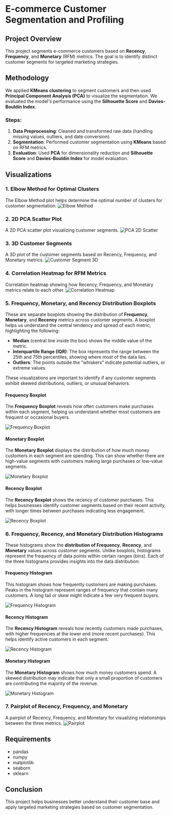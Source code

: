 # E-commerce Customer Segmentation and Profiling

## Project Overview
This project segments e-commerce customers based on **Recency**, **Frequency**, and **Monetary** (RFM) metrics. The goal is to identify distinct customer segments for targeted marketing strategies.

## Methodology
We applied **KMeans clustering** to segment customers and then used **Principal Component Analysis (PCA)** to visualize the segmentation. We evaluated the model's performance using the **Silhouette Score** and **Davies-Bouldin Index**.

### Steps:
1. **Data Preprocessing**: Cleaned and transformed raw data (handling missing values, outliers, and date conversion).
2. **Segmentation**: Performed customer segmentation using **KMeans** based on RFM metrics.
3. **Evaluation**: Used **PCA** for dimensionality reduction and **Silhouette Score** and **Davies-Bouldin Index** for model evaluation.

## Visualizations

### 1. Elbow Method for Optimal Clusters
The Elbow Method plot helps determine the optimal number of clusters for customer segmentation.
![Elbow Method](images/Elbow_Method_for_Optimal_K.png)
### 2. 2D PCA Scatter Plot
A 2D PCA scatter plot visualizing customer segments.
![PCA 2D Scatter](images/Customer_Segments_(2D).png)

### 3. 3D Customer Segments
A 3D plot of the customer segments based on Recency, Frequency, and Monetary metrics.
![Customer Segment 3D](images/Customer_Segments_(3D).png)

### 4. Correlation Heatmap for RFM Metrics
Correlation heatmap showing how Recency, Frequency, and Monetary metrics relate to each other.
![Correlation Heatmap](images/Correlation_Heatmap_of_FM_Metrics.png)


### 5. Frequency, Monetary, and Recency Distribution Boxplots
These are separate boxplots showing the distribution of **Frequency**, **Monetary**, and **Recency** metrics across customer segments. A boxplot helps us understand the central tendency and spread of each metric, highlighting the following:
- **Median** (central line inside the box) shows the middle value of the metric.
- **Interquartile Range (IQR)**: The box represents the range between the 25th and 75th percentiles, showing where most of the data lies.
- **Outliers**: The points outside the "whiskers" indicate potential outliers, or extreme values.
  
These visualizations are important to identify if any customer segments exhibit skewed distributions, outliers, or unusual behaviors.

#### Frequency Boxplot
The **Frequency Boxplot** reveals how often customers make purchases within each segment, helping us understand whether most customers are frequent or occasional buyers.

![Frequency Boxplot](images/Frequency_Distribution_by_Customer_Segment.png)

#### Monetary Boxplot
The **Monetary Boxplot** displays the distribution of how much money customers in each segment are spending. This can show whether there are high-value segments with customers making large purchases or low-value segments.

![Monetary Boxplot](images/Monetary_Distribution_by_Customer_Segment.png)

#### Recency Boxplot
The **Recency Boxplot** shows the recency of customer purchases. This helps businesses identify customer segments based on their recent activity, with longer times between purchases indicating less engagement.

![Recency Boxplot](images/Recency_Distribution_by_Customer_Segment.png)

### 6. Frequency, Recency, and Monetary Distribution Histograms
These histograms show the **distribution of Frequency**, **Recency**, and **Monetary** values across customer segments. Unlike boxplots, histograms represent the frequency of data points within certain ranges (bins). Each of the three histograms provides insights into the data distribution:

#### Frequency Histogram
This histogram shows how frequently customers are making purchases. Peaks in the histogram represent ranges of frequency that contain many customers. A long tail or skew might indicate a few very frequent buyers.

![Frequency Histogram](images/Frequency_Distribution_by_Segment.png)

#### Recency Histogram
The **Recency Histogram** reveals how recently customers made purchases, with higher frequencies at the lower end (more recent purchases). This helps identify active customers in each segment.

![Recency Histogram](images/Recency_Distribution_by_Segment.png)

#### Monetary Histogram
The **Monetary Histogram** shows how much money customers spend. A skewed distribution may indicate that only a small proportion of customers are contributing the majority of the revenue.

![Monetary Histogram](images/Monetary_Distribution_by_Segment.png)


### 7. Pairplot of Recency, Frequency, and Monetary
A pairplot of Recency, Frequency, and Monetary for visualizing relationships between the three metrics.
![Pairplot](images/Pairplot_of_Recency_Frequency_and_Monetary_by_Segment.png)

## Requirements

- pandas
- numpy
- matplotlib
- seaborn
- sklearn

## Conclusion
This project helps businesses better understand their customer base and apply targeted marketing strategies based on customer segmentation.
